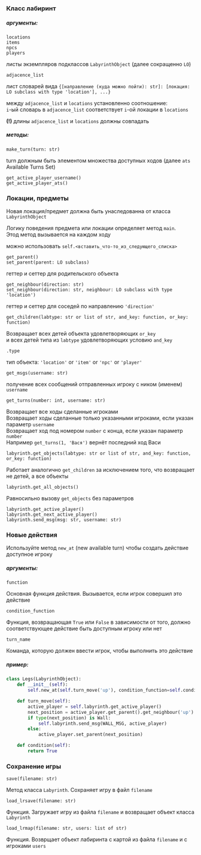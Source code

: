 ### Класс лабиринт

##### аргументы:

	locations
	items
	npcs
	players
листы экземпляров подклассов `LabyrinthObject` (далее сокращенно `LO`)

	adjacence_list

лист словарей вида `{[направление (куда можно пойти): str]: [локация: LO subclass with type 'location'], ...}`<br>

между `adjacence_list` и `locations` установленно соотношение:<br>
`i`-ый словарь в `adjacence_list` соответствует `i`-ой локации в `locations`

**(!)** длины `adjacence_list` и `locations` должны совпадать

##### методы:

	make_turn(turn: str)

turn должным быть элементом множества доступных ходов 
(далее `ats` Available Turns Set)

	get_active_player_username()
	get_active_player_ats() 
 
### Локации, предметы

Новая локация/предмет должна быть унаследованна от класса `LabyrinthObject`

Логику поведения предмета или локации определяет метод `main`.<br>
Этод метод вызывается на каждом ходу  

можно использовать `self.<вставить_что-то_из_следующего_списка>`

	get_parent()
	set_parent(parent: LO subclass)

геттер и сеттер для родительского объекта

	get_neighbour(direction: str)
	set_neighbour(direction: str, neighbour: LO subclass with type 'location')

геттер и сеттер для соседей по направлению `'direction'`

	get_children(labtype: str or list of str, and_key: function, or_key: function)
Возвращает всех детей объекта удовлетворяющих `or_key`<br>
и всех детей типа из `labtype` удовлетворяющих условию `and_key`

	.type

тип объекта: `'location'` or `'item'` or `'npc'` or `'player'`

	get_msgs(username: str)

получение всех сообщений отправленных игроку с ником (именем) `username`

	get_turns(number: int, username: str)

Возвращает все ходы сделанные игроками <br>
Возвращает ходы сделанные только указанными игроками, если указан параметр `username` <br>
Возвращает ход под номером `number` с конца, если указан параметр `number` <br>
Например `get_turns(1, 'Вася')` вернёт последний ход Васи

	labyrinth.get_objects(labtype: str or list of str, and_key: function, or_key: function)
Работает аналогично `get_children` за исключением того, что возвращает не детей, а все объекты

	labyrinth.get_all_objects()
Равносильно вызову `get_objects` без параметров

	labyrinth.get_active_player()
	labyrinth.get_next_active_player()
	labyrinth.send_msg(msg: str, username: str)

### Новые действия

Используйте метод `new_at` (new available turn) чтобы создать действие доступное игроку

##### аргументы:
	function
Основная функция действия. Вызывается, если игрок совершил это действие

	condition_function 
Функция, возвращающая `True` или `False` в зависимости от того, 
должно соответствующее действие быть доступным игроку или нет

	turn_name 
Команда, которую должен ввести игрок, чтобы выполнить это действие

##### пример:

```python
class Legs(LabyrinthObject):
    def __init__(self):
        self.new_at(self.turn_move('up'), condition_function=self.condition, turn_name=UP_TURN)

    def turn_move(self):
        active_player = self.labyrinth.get_active_player()
        next_position = active_player.get_parent().get_neighbour('up')
        if type(next_position) is Wall:
            self.labyrinth.send_msg(WALL_MSG, active_player)
        else:
            active_player.set_parent(next_position)

    def condition(self):
        return True
```

### Сохранение игры
	save(filename: str)
Метод класса `Labyrinth`. Сохраняет игру в файл `filename`

	load_lrsave(filename: str)
Функция. Загружает игру из файла `filename` и возвращает объект класса `Labyrinth`<br>

	load_lrmap(filename: str, users: list of str)
Функция. Возврщает объект лабиринта с картой из файла `filename` и с игроками `users`
